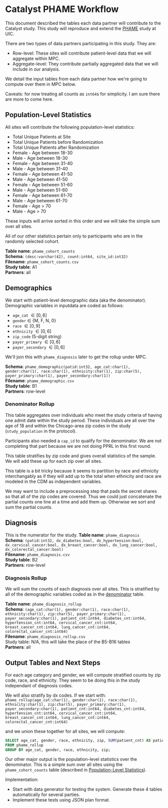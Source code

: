 # Catalyst PHAME Workflow 

This document described the tables each data partner will contribute to the Catalyst study.  This study will reproduce and extend the [PHAME](https://phame.uic.edu) study at UIC.  

There are two types of data partners participating in this study.  They are:
* Row-level: These sites will contribute patient-level data that we will aggregate within MPC.
* Aggregate-level: They contribute partially aggregated data that we will include in our analysis.

We detail the input tables from each data partner how we're going to compute over them in MPC below. 

Caveats: for now treating all counts as `int64`s for simplicity.  I am sure there are more to come here.

## Population-Level Statistics

All sites will contribute the following population-level statistics:
* Total Unique Patients at Site
* Total Unique Patients before Randomization
* Total Unique Patients after Randomization
* Female - Age between 18-30
* Male - Age between 18-30
* Female - Age between 31-40
* Male - Age between 31-40
* Female - Age between 41-50
* Male - Age between 41-50
* Female - Age between 51-60
* Male - Age between 51-60
* Female - Age between 61-70
* Male - Age between 61-70
* Female - Age > 70
* Male - Age > 70

These inputs will arrive sorted in this order and we will take the simple sum over all sites.

All of our other statistics pertain only to participants who are in the randomly selected cohort. 

**Table name**: `phame_cohort_counts`\
**Schema**: `(desc:varchar(42), count:int64, site_id:int32)`\
**Filename**: `phame_cohort_counts.csv`\
**Study table**: A1\
**Partners**: all

## Demographics

We start with patient-level demographic data (aka the denominator).  Demographic variables in inputdata are coded as follows:
* `age_cat` $\in [0, 6]$
* `gender` $\in$ {M, F, N, 0}
* `race` $\in [0, 9]$
* `ethnicity` $\in [0, 6]$
* `zip_code` (5-digit string)
* `payer_primary` $\in [0, 6]$
* `payer_secondary`  $\in [0, 6]$


We'll join this with `phame_diagnosis` later to get the rollup under MPC.

**Schema**: `phame_demographic(patid:int32, age_cat:char(1), gender:char(1), race:char(1), ethnicity:char(1), zip:char(5), payer_primary:char(1), payer_secondary:char(1))`\
**Filename**: `phame_demographic.csv`\
**Study table**: B1\
**Partners**: row-level

### Denominator Rollup
This table aggregates over individuals who meet the study criteria of having one admit date within the study period.  These individuals are all over the age of 18 and within the Chicago-area zip codes in the study (`study_population` in the protocol).

Participants also needed a `cap_id` to qualify for the denominator.  We are not completing that part because we are not doing PPRL in this first round.

This table stratifies by zip code and gives overall statistics of the sample.  We will add these up for each zip over all sites.  

This table is a bit tricky because it seems to partition by race and ethnicity interchangably as if they will add up to the total when ethnicity and race are modeled in the CDM as independent variables. 

We may want to include a preprocessing step that pads the secret shares so that all of the zip codes are covered.  Thus we could just concatenate the partial counts one line at a time and add them up.  Otherwise we sort and sum the partial counts.


## Diagnosis

This is the numerator for the study.
**Table name**: `phame_diagnosis`\
**Schema**: `(patid:int32, dx_diabetes:bool, dx_hypertension:bool, dx_cervical_cancer:bool, dx_breast_cancer:bool, dx_lung_cancer:bool, dx_colorectal_cancer:bool)`\
**Filename**: `phame_diagnosis.csv`\
**Study table**: B2\
**Partners**: row-level

### Diagnosis Rollup

We will sum the counts of each diagnosis over all sites. This is stratified by all of the demographic variables coded as in the [denominator](#demographics) table.

**Table name**: `phame_diagnosis_rollup`\
**Schema**: `(age_cat:char(1), gender:char(1), race:char(1), ethnicity:char(1), zip:char(5), payer_primary:char(1), payer_secondary:char(1), patient_cnt:int64, diabetes_cnt:int64, hypertension_cnt:int64, cervical_cancer_cnt:int64, breast_cancer_cnt:int64, lung_cancer_cnt:int64, colorectal_cancer_cnt:int64)`\
**Filename**: `phame_diagnosis_rollup.csv`\
Study table: N/A, this will take the place of the B5-B16 tables\
**Partners**: all


## Output Tables and Next Steps

For each age category and gender, we will compute stratified counts by zip code, race, and ethnicity.  They seem to be doing this in the study independant of diagnosis codes.

We will also stratify by dx codes.  If we start with:\
`phame_rollup(age_cat:char(1), gender:char(1), race:char(1), ethnicity:char(1), zip:char(5), payer_primary:char(1), payer_secondary:char(1), patient_cnt:int64, diabetes_cnt:int64, hypertension_cnt:int64, cervical_cancer_cnt:int64, breast_cancer_cnt:int64, lung_cancer_cnt:int64, colorectal_cancer_cnt:int64)`

and we union these together for all sites, we will compute:
```sql
SELECT age_cat, gender, race, ethnicity, zip, SUM(patient_cnt) AS patient_cnt, SUM(diabetes_cnt) AS diabetes_cnt, SUM(hypertension_cnt) AS hypertension_cnt, SUM(cervical_cancer_cnt) AS cervical_cancer_cnt, SUM(breast_cancer_cnt) AS breast_cancer_cnt, SUM(lung_cancer_cnt) AS lung_cancer_cnt, SUM(colorectal_cancer_cnt) AS colorectal_cancer_cnt 
FROM phame_rollup 
GROUP BY age_cat, gender, race, ethnicity, zip;
```

Our other major output is the population-level statistics over the denominator.  This is a simple sum over all sites using the `phame_cohort_counts` table (described in [Population-Level Statistics](#population-level-statistics)).

Implementation:
* Start with data generator for testing the system.  Generate these 4 tables automatically for several parties.
* Implement these tests using JSON plan format.